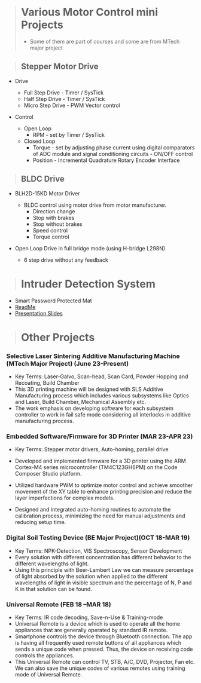 >#  Various Motor Control mini Projects
>
>* Some of them are part of courses and some are from MTech major project

>## Stepper Motor Drive

* Drive
  
  * Full Step Drive - Timer / SysTick
  * Half Step Drive - Timer / SysTick
  * Micro Step Drive - PWM Vector control
* Control
  * Open Loop
    * RPM - set by Timer / SysTick
  * Closed Loop
    * Torque - set by adjusting phase current using digital comparators of ADC module and signal conditioning circuits - ON/OFF control
    * Position - Incremental Quadrature Rotary Encoder Interface

>##  BLDC Drive

* BLH2D-15KD Motor Driver
  * BLDC control using motor drive from motor manufacturer.
    * Direction change
    * Stop with brakes
    * Stop without brakes
    * Speed control
    * Torque control
  
* Open Loop Drive in full bridge mode (using H-bridge L298N)
  * 6 step drive without any feedback

># Intruder Detection System
* Smart Password Protected Mat
* [ReadMe](https://github.com/sarvp/All-Projects/blob/main/ReadMe-Intruder%20Detection%20Mat.md) 
* [Presentation Slides](https://github.com/sarvp/All-Projects/blob/main/Intruder%20Detection%20Mat.pptx)

># Other Projects

### Selective Laser Sintering Additive Manufacturing Machine (MTech Major Project) (June 23-Present)
* Key Terms: Laser-Galvo, Scan-head, Scan Card, Powder Hopping and Recoating, Build Chamber
* This 3D printing machine will be designed with SLS Additive Manufacturing process which includes various subsystems like Optics and Laser, Build Chamber, Mechanical Assembly etc. 
* The work emphasis on developing software for each subsystem controller to work in fail safe mode considering all interlocks in additive manufacturing process.
  
### Embedded Software/Firmware for 3D Printer (MAR 23-APR 23)
  * Key Terms: Stepper motor drivers, Auto-homing, parallel drive
  
* Developed and implemented firmware for a 3D printer using the ARM Cortex-M4 series microcontroller (TM4C123GH6PM) on the Code Composer Studio platform.
* Utilized hardware PWM to optimize motor control and achieve smoother movement of the XY table to enhance printing precision and reduce the layer imperfections for complex models. 
* Designed and integrated auto-homing routines to automate the calibration process, minimizing the need for manual adjustments and reducing setup time.
  
### Digital Soil Testing Device	(BE Major Project)(OCT 18-MAR 19)   
* Key Terms: NPK-Detection, VIS Spectroscopy, Sensor Development
* Every solution with different concentration has different behavior to the different wavelengths of light. 
* Using this principle with Beer-Lambert Law we can measure percentage of light absorbed by the solution when applied to the different wavelengths of light in visible spectrum and the percentage of N, P and K in that solution can be found.

### Universal Remote	(FEB 18 –MAR 18)   
* Key Terms: IR code decoding, Save-n-Use & Training-mode
* Universal Remote is a device which is used to operate all the home appliances that are generally operated by standard IR remote.  
* Smartphone controls the device through Bluetooth connection. The app is having all frequently used remote buttons of all appliances which sends a unique code when pressed. Thus, the device on receiving code controls the appliances. 
* This Universal Remote can control TV, STB, A/C, DVD, Projector, Fan etc. We can also save the unique codes of various remotes using training mode of Universal Remote.
